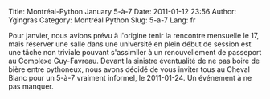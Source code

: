 Title: Montréal-Python January 5-à-7
Date: 2011-01-12 23:56
Author: Ygingras
Category: Montréal Python
Slug: 5-a-7
Lang: fr

Pour janvier, nous avions prévu à l'origine tenir la rencontre mensuelle
le 17, mais réserver une salle dans une université en plein début de
session est une tâche non triviale pouvant s'assimiler à un
renouvellement de passeport au Complexe Guy-Favreau. Devant la sinistre
éventualité de ne pas boire de bière entre pythoneux, nous avons décidé
de vous inviter tous au Cheval Blanc pour un 5-à-7 vraiment informel, le
2011-01-24. Un événement à ne pas manquer.
